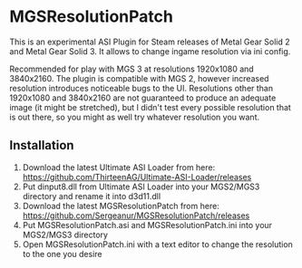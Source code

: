 # MGSResolutionPatch

This is an experimental ASI Plugin for Steam releases of Metal Gear Solid 2 and Metal Gear Solid 3.
It allows to change ingame resolution via ini config.

Recommended for play with MGS 3 at resolutions 1920x1080 and 3840x2160.
The plugin is compatible with MGS 2, however increased resolution introduces noticeable bugs to the UI.
Resolutions other than 1920x1080 and 3840x2160 are not guaranteed to produce an adequate image (it might be stretched), but I didn't test every possible resolution that is out there, so you might as well try whatever resolution you want.

## Installation

1. Download the latest Ultimate ASI Loader from here: https://github.com/ThirteenAG/Ultimate-ASI-Loader/releases
2. Put dinput8.dll from Ultimate ASI Loader into your MGS2/MGS3 directory and rename it into d3d11.dll
3. Download the latest MGSResolutionPatch from here: https://github.com/Sergeanur/MGSResolutionPatch/releases
4. Put MGSResolutionPatch.asi and MGSResolutionPatch.ini into your MGS2/MGS3 directory
5. Open MGSResolutionPatch.ini with a text editor to change the resolution to the one you desire

